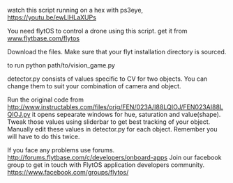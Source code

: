 watch this script running on a hex with ps3eye, https://youtu.be/ewLlHLaXUPs

You need flytOS to control a drone using this script.
get it from www.flytbase.com/flytos

Download the files. 
Make sure that your flyt installation directory is sourced.

to run 
python path/to/vision_game.py

detector.py consists of values specific to CV for two objects. 
You can change them to suit your combination of camera and object. 

Run the original code from http://www.instructables.com/files/orig/FEN/023A/I88LQIOJ/FEN023AI88LQIOJ.py
it opens sepearate windows for hue, saturation and value(shape). Tweak those values using sliderbar
to get best tracking of your object. Manually edit these values in detector.py for each object. 
Remember you will have to do this twice. 

If you face any problems use forums. http://forums.flytbase.com/c/developers/onboard-apps
Join our facebook group to get in touch with FlytOS application developers community. https://www.facebook.com/groups/flytos/
